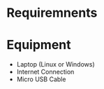 # Requiremnents

# Equipment

- Laptop (Linux or Windows)
- Internet Connection
- Micro USB Cable


